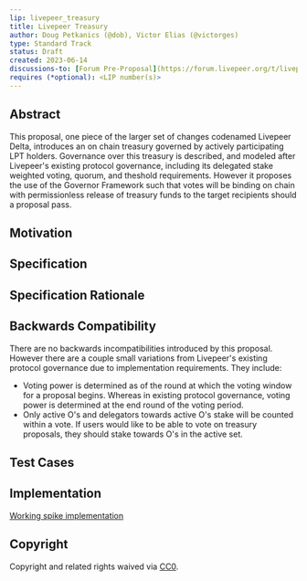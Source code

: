 ```yaml
---
lip: livepeer_treasury
title: Livepeer Treasury
author: Doug Petkanics (@dob), Victor Elias (@victorges)
type: Standard Track
status: Draft
created: 2023-06-14
discussions-to: [Forum Pre-Proposal](https://forum.livepeer.org/t/livepeer-delta-phase-pre-proposal-sustainability-public-goods-funding-treasury-and-decentralization/2056)
requires (*optional): <LIP number(s)>
---
```


## Abstract

This proposal, one piece of the larger set of changes codenamed Livepeer Delta, introduces an on chain treasury governed by actively participating LPT holders. Governance over this treasury is described, and modeled after Livepeer's existing protocol governance, including its delegated stake weighted voting, quorum, and theshold requirements. However it proposes the use of the Governor Framework such that votes will be binding on chain with permissionless release of treasury funds to the target recipients should a proposal pass.

## Motivation


## Specification


## Specification Rationale


## Backwards Compatibility

There are no backwards incompatibilities introduced by this proposal. However there are a couple small variations from Livepeer's existing protocol governance due to implementation requirements. They include:

* Voting power is determined as of the round at which the voting window for a proposal begins. Whereas in existing protocol governance, voting power is determined at the end round of the voting period.
* Only active O's and delegators towards active O's stake will be counted within a vote. If users would like to be able to vote on treasury proposals, they should stake towards O's in the active set.


## Test Cases


## Implementation

[Working spike implementation](https://github.com/livepeer/protocol/tree/vg/spike/treasury)

## Copyright

Copyright and related rights waived via [CC0](https://creativecommons.org/publicdomain/zero/1.0/).

